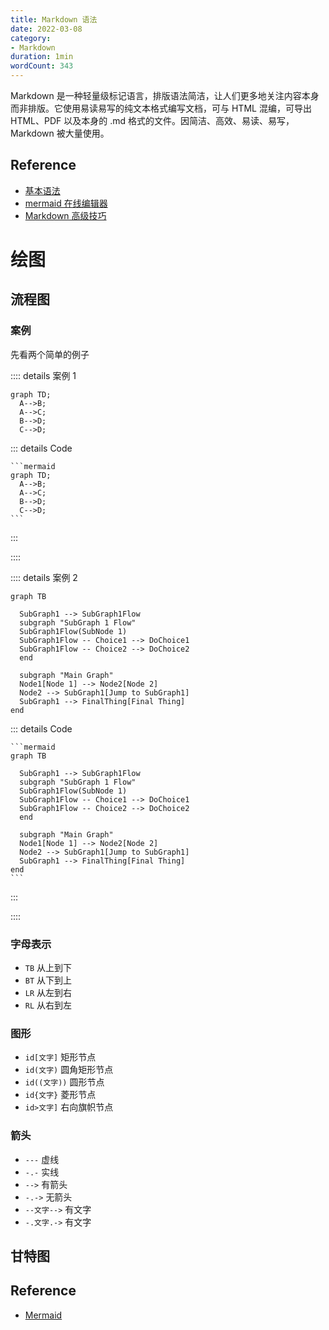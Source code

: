 ```yaml
---
title: Markdown 语法
date: 2022-03-08
category:
- Markdown
duration: 1min
wordCount: 343
---
```


Markdown 是一种轻量级标记语言，排版语法简洁，让人们更多地关注内容本身而非排版。它使用易读易写的纯文本格式编写文档，可与 HTML 混编，可导出 HTML、PDF 以及本身的 .md 格式的文件。因简洁、高效、易读、易写，Markdown 被大量使用。

## Reference

- [基本语法](https://www.markdownguide.org/basic-syntax/)
- [mermaid 在线编辑器](https://mermaid-js.github.io/mermaid-live-editor/)
- [Markdown 高级技巧](https://www.runoob.com/markdown/md-advance.html)

# 绘图

## 流程图

### 案例

先看两个简单的例子

:::: details 案例 1

```mermaid
graph TD;
  A-->B;
  A-->C;
  B-->D;
  C-->D;
```

::: details Code

````
```mermaid
graph TD;
  A-->B;
  A-->C;
  B-->D;
  C-->D;
```
````

:::

::::

:::: details 案例 2

```mermaid
graph TB

  SubGraph1 --> SubGraph1Flow
  subgraph "SubGraph 1 Flow"
  SubGraph1Flow(SubNode 1)
  SubGraph1Flow -- Choice1 --> DoChoice1
  SubGraph1Flow -- Choice2 --> DoChoice2
  end

  subgraph "Main Graph"
  Node1[Node 1] --> Node2[Node 2]
  Node2 --> SubGraph1[Jump to SubGraph1]
  SubGraph1 --> FinalThing[Final Thing]
end
```

::: details Code

````
```mermaid
graph TB

  SubGraph1 --> SubGraph1Flow
  subgraph "SubGraph 1 Flow"
  SubGraph1Flow(SubNode 1)
  SubGraph1Flow -- Choice1 --> DoChoice1
  SubGraph1Flow -- Choice2 --> DoChoice2
  end

  subgraph "Main Graph"
  Node1[Node 1] --> Node2[Node 2]
  Node2 --> SubGraph1[Jump to SubGraph1]
  SubGraph1 --> FinalThing[Final Thing]
end
```
````

:::

::::

### 字母表示

- `TB` 从上到下
- `BT` 从下到上
- `LR` 从左到右
- `RL` 从右到左

### 图形

- `id[文字]` 矩形节点
- `id(文字)` 圆角矩形节点
- `id((文字))` 圆形节点
- `id{文字}` 菱形节点
- `id>文字]` 右向旗帜节点

### 箭头

- `---` 虚线
- `-.-` 实线
- `-->` 有箭头
- `-.->` 无箭头
- `--文字-->` 有文字
- `-.文字.->` 有文字

## 甘特图

## Reference

- [Mermaid](https://mermaid-js.github.io/mermaid)

